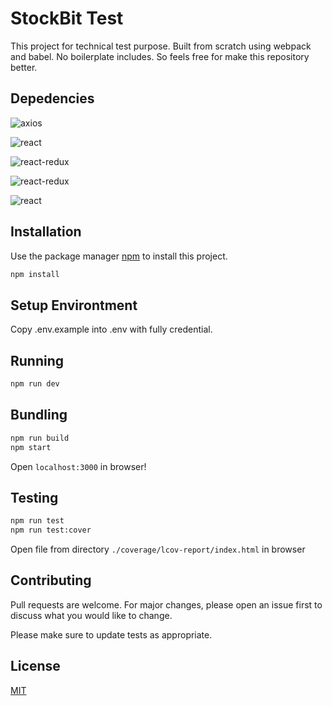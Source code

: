 # StockBit Test

This project for technical test purpose. Built from scratch using webpack and babel. No boilerplate includes. So feels free for make this repository better.

## Depedencies

![axios](https://img.shields.io/badge/axios-^0.24.0-brightgreen) 

![react](https://img.shields.io/badge/react-^17.0.2-brightgreen)

![react-redux](https://img.shields.io/badge/react-redux-brightgreen)

![react-redux](https://img.shields.io/badge/react-dom-brightgreen)

![react](https://img.shields.io/badge/redux-^4.1.2-brightgreen)


## Installation

Use the package manager [npm](https://www.npmjs.com/) to install this project.

```bash
npm install
```

## Setup Environtment
Copy .env.example into .env with fully credential.

## Running

```bash
npm run dev
```

## Bundling
```bash
npm run build
npm start
```

Open `localhost:3000` in browser!

## Testing
```bash
npm run test
npm run test:cover
```

Open file from directory `./coverage/lcov-report/index.html` in browser

## Contributing
Pull requests are welcome. For major changes, please open an issue first to discuss what you would like to change.

Please make sure to update tests as appropriate.

## License
[MIT](https://choosealicense.com/licenses/mit/)
